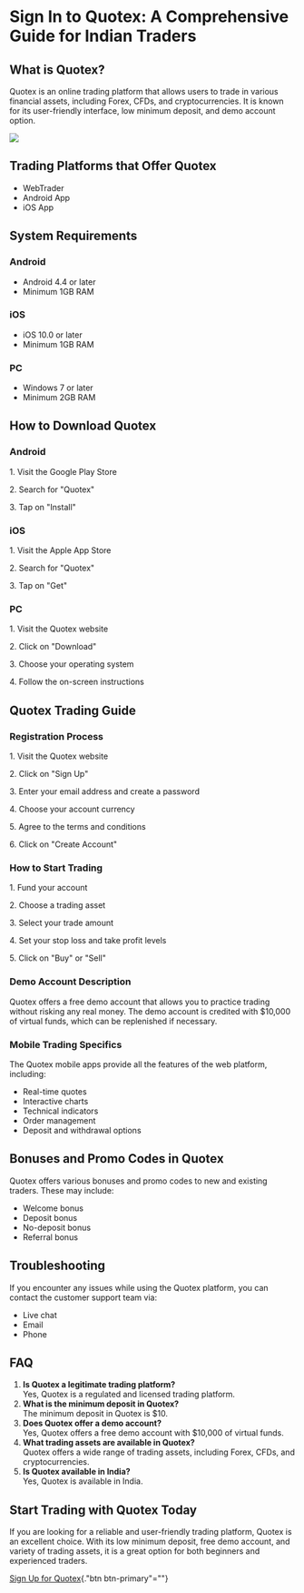 # Sign In to Quotex: A Comprehensive Guide for Indian Traders

## What is Quotex?

Quotex is an online trading platform that allows users to trade in
various financial assets, including Forex, CFDs, and cryptocurrencies.
It is known for its user-friendly interface, low minimum deposit, and
demo account option.

[![](https://static.quotex.io/files/12_en/300_250.jpg)](https://traff.sbs/brokerqxlid)

## Trading Platforms that Offer Quotex

-   WebTrader
-   Android App
-   iOS App

## System Requirements

### Android

-   Android 4.4 or later
-   Minimum 1GB RAM

### iOS

-   iOS 10.0 or later
-   Minimum 1GB RAM

### PC

-   Windows 7 or later
-   Minimum 2GB RAM

## How to Download Quotex

### Android

1\. Visit the Google Play Store

2\. Search for "Quotex"

3\. Tap on "Install"

### iOS

1\. Visit the Apple App Store

2\. Search for "Quotex"

3\. Tap on "Get"

### PC

1\. Visit the Quotex website

2\. Click on "Download"

3\. Choose your operating system

4\. Follow the on-screen instructions

## Quotex Trading Guide

### Registration Process

1\. Visit the Quotex website

2\. Click on "Sign Up"

3\. Enter your email address and create a password

4\. Choose your account currency

5\. Agree to the terms and conditions

6\. Click on "Create Account"

### How to Start Trading

1\. Fund your account

2\. Choose a trading asset

3\. Select your trade amount

4\. Set your stop loss and take profit levels

5\. Click on "Buy" or "Sell"

### Demo Account Description

Quotex offers a free demo account that allows you to practice trading
without risking any real money. The demo account is credited with
\$10,000 of virtual funds, which can be replenished if necessary.

### Mobile Trading Specifics

The Quotex mobile apps provide all the features of the web platform,
including:

-   Real-time quotes
-   Interactive charts
-   Technical indicators
-   Order management
-   Deposit and withdrawal options

## Bonuses and Promo Codes in Quotex

Quotex offers various bonuses and promo codes to new and existing
traders. These may include:

-   Welcome bonus
-   Deposit bonus
-   No-deposit bonus
-   Referral bonus

## Troubleshooting

If you encounter any issues while using the Quotex platform, you can
contact the customer support team via:

-   Live chat
-   Email
-   Phone

## FAQ

1.  **Is Quotex a legitimate trading platform?**\
    Yes, Quotex is a regulated and licensed trading platform.
2.  **What is the minimum deposit in Quotex?**\
    The minimum deposit in Quotex is \$10.
3.  **Does Quotex offer a demo account?**\
    Yes, Quotex offers a free demo account with \$10,000 of virtual
    funds.
4.  **What trading assets are available in Quotex?**\
    Quotex offers a wide range of trading assets, including Forex, CFDs,
    and cryptocurrencies.
5.  **Is Quotex available in India?**\
    Yes, Quotex is available in India.

## Start Trading with Quotex Today

If you are looking for a reliable and user-friendly trading platform,
Quotex is an excellent choice. With its low minimum deposit, free demo
account, and variety of trading assets, it is a great option for both
beginners and experienced traders.

[Sign Up for Quotex](\%22https://traff.sbs/brokerqxsignup\%22){."btn
btn-primary"=""}

